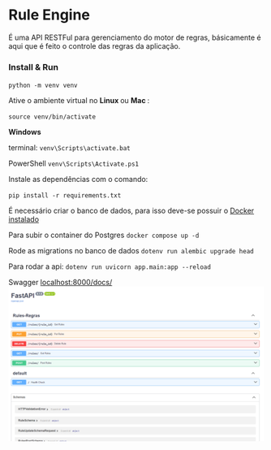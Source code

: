 # Rule Engine

É uma API RESTFul para gerenciamento do motor de regras, 
básicamente é aqui que é feito o controle das regras da aplicação.

### Install & Run

`python -m venv venv`

Ative o ambiente virtual no <b> Linux </b> ou <b> Mac </b>:

`source venv/bin/activate`

<b> Windows </b>

terminal: `venv\Scripts\activate.bat`

PowerShell `venv\Scripts\Activate.ps1`

Instale as dependências com o comando:

`pip install -r requirements.txt`

É necessário criar o banco de dados, para isso deve-se possuir o [Docker instalado](https://docs.docker.com/get-docker/)

Para subir o container do Postgres `docker compose up -d`

Rode as migrations no banco de dados `dotenv run alembic upgrade head`

Para rodar a api: `dotenv run uvicorn app.main:app --reload`

Swagger [localhost:8000/docs/](localhost:8000/docs)
![doc](/docs/swagger.png)